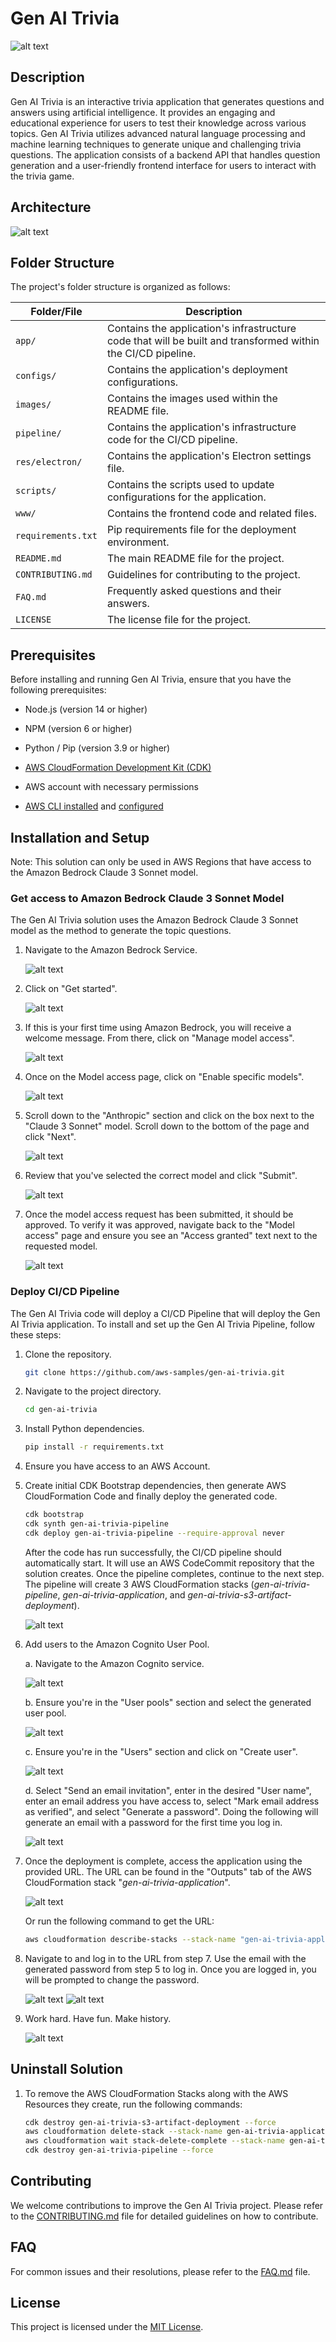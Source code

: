 # Gen AI Trivia

![alt text](images/frontend_1.png)

## Description
Gen AI Trivia is an interactive trivia application that generates questions and answers using artificial intelligence. It provides an engaging and educational experience for users to test their knowledge across various topics. Gen AI Trivia utilizes advanced natural language processing and machine learning techniques to generate unique and challenging trivia questions. The application consists of a backend API that handles question generation and a user-friendly frontend interface for users to interact with the trivia game.

## Architecture

![alt text](images/architecture.png)

## Folder Structure

The project's folder structure is organized as follows:

| Folder/File   | Description                                           |
|---------------|-------------------------------------------------------|
| `app/`        | Contains the application's infrastructure code that will be built and transformed within the CI/CD pipeline. |
| `configs/`    | Contains the application's deployment configurations. |
| `images/`     | Contains the images used within the README file.      |
| `pipeline/`   | Contains the application's infrastructure code for the CI/CD pipeline. |
| `res/electron/` | Contains the application's Electron settings file.  |
| `scripts/`    | Contains the scripts used to update configurations for the application. |
| `www/`        | Contains the frontend code and related files.         |
| `requirements.txt` | Pip requirements file for the deployment environment. |
| `README.md`   | The main README file for the project.                  |
| `CONTRIBUTING.md` | Guidelines for contributing to the project.         |
| `FAQ.md`      | Frequently asked questions and their answers.          |
| `LICENSE`     | The license file for the project.                      |

## Prerequisites

Before installing and running Gen AI Trivia, ensure that you have the following prerequisites:

- Node.js (version 14 or higher)

- NPM (version 6 or higher)

- Python / Pip (version 3.9 or higher)

- [AWS CloudFormation Development Kit (CDK)](https://docs.aws.amazon.com/cdk/v2/guide/getting_started.html#getting_started_install)

- AWS account with necessary permissions

- [AWS CLI installed](https://docs.aws.amazon.com/cli/latest/userguide/getting-started-install.html) and [configured](https://docs.aws.amazon.com/cli/latest/userguide/getting-started-quickstart.html)

## Installation and Setup

Note: This solution can only be used in AWS Regions that have access to the Amazon Bedrock Claude 3 Sonnet model.

### Get access to Amazon Bedrock Claude 3 Sonnet Model

The Gen AI Trivia solution uses the Amazon Bedrock Claude 3 Sonnet model as the method to generate the topic questions.

1. Navigate to the Amazon Bedrock Service. 

   ![alt text](images/bedrock/bedrock_setup_1.png)

2. Click on "Get started".

   ![alt text](images/bedrock/bedrock_setup_2.png)

3. If this is your first time using Amazon Bedrock, you will receive a welcome message. From there, click on "Manage model access".

   ![alt text](images/bedrock/bedrock_setup_3.png)

4. Once on the Model access page, click on "Enable specific models".

   ![alt text](images/bedrock/bedrock_setup_4.png)

5. Scroll down to the "Anthropic" section and click on the box next to the "Claude 3 Sonnet" model. Scroll down to the bottom of the page and click "Next". 

   ![alt text](images/bedrock/bedrock_setup_5.png)

6. Review that you've selected the correct model and click "Submit".

   ![alt text](images/bedrock/bedrock_setup_6.png)

7. Once the model access request has been submitted, it should be approved. To verify it was approved, navigate back to the "Model access" page and ensure you see an "Access granted" text next to the requested model.

   ![alt text](images/bedrock/bedrock_setup_7.png)

### Deploy CI/CD Pipeline

The Gen AI Trivia code will deploy a CI/CD Pipeline that will deploy the Gen AI Trivia application. To install and set up the Gen AI Trivia Pipeline, follow these steps:

1. Clone the repository.

   ```bash
   git clone https://github.com/aws-samples/gen-ai-trivia.git
   ```

2. Navigate to the project directory.

   ```bash
   cd gen-ai-trivia
   ```

3. Install Python dependencies.

   ```bash
   pip install -r requirements.txt
   ```

4. Ensure you have access to an AWS Account.

5. Create initial CDK Bootstrap dependencies, then generate AWS CloudFormation Code and finally deploy the generated code.

   ```bash
   cdk bootstrap
   cdk synth gen-ai-trivia-pipeline
   cdk deploy gen-ai-trivia-pipeline --require-approval never
   ```

   After the code has run successfully, the CI/CD pipeline should automatically start. It will use an AWS CodeCommit repository that the solution creates. Once the pipeline completes, continue to the next step. The pipeline will create 3 AWS CloudFormation stacks (_gen-ai-trivia-pipeline_, _gen-ai-trivia-application_, and _gen-ai-trivia-s3-artifact-deployment_).

   ![alt text](images/cloudformation_stacks.png)

6. Add users to the Amazon Cognito User Pool.

   a. Navigate to the Amazon Cognito service.

   ![alt text](images/userpool/user_setup_1.png)

   b. Ensure you're in the "User pools" section and select the generated user pool.

   ![alt text](images/userpool/user_setup_2.png)

   c. Ensure you're in the "Users" section and click on "Create user".

   ![alt text](images/userpool/user_setup_3.png)

   d. Select "Send an email invitation", enter in the desired "User name", enter an email address you have access to, select "Mark email address as verified", and select "Generate a password". Doing the following will generate an email with a password for the first time you log in.  

   ![alt text](images/userpool/user_setup_4.png)


7. Once the deployment is complete, access the application using the provided URL. The URL can be found in the "Outputs" tab of the AWS CloudFormation stack "_gen-ai-trivia-application_". 

   ![alt text](images/cloudformation_stacks.png)

   Or run the following command to get the URL:

   ```bash
   aws cloudformation describe-stacks --stack-name "gen-ai-trivia-application" --query 'Stacks[*].Outputs[?OutputKey==`oTerraformBucket`].OutputValue' --output text
   ```

8. Navigate to and log in to the URL from step 7. Use the email with the generated password from step 5 to log in. Once you are logged in, you will be prompted to change the password.

   ![alt text](images/userpool/user_login.png)   ![alt text](images/userpool/pass_change.png)

9. Work hard. Have fun. Make history.

   ![alt text](images/frontend_1.png)

## Uninstall Solution

1. To remove the AWS CloudFormation Stacks along with the AWS Resources they create, run the following commands:

   ```bash
   cdk destroy gen-ai-trivia-s3-artifact-deployment --force
   aws cloudformation delete-stack --stack-name gen-ai-trivia-application
   aws cloudformation wait stack-delete-complete --stack-name gen-ai-trivia-application
   cdk destroy gen-ai-trivia-pipeline --force
   ```

## Contributing

We welcome contributions to improve the Gen AI Trivia project. Please refer to the [CONTRIBUTING.md](CONTRIBUTING.md) file for detailed guidelines on how to contribute.

## FAQ

For common issues and their resolutions, please refer to the [FAQ.md](FAQ.md) file. 

## License

This project is licensed under the [MIT License](LICENSE).
